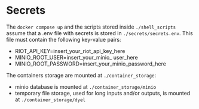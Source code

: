 # Secrets
The `docker compose up` and the scripts stored inside `./shell_scripts` assume that a .env file with secrets is stored in `./secrets/secrets.env`. This file must contain the following key-value pairs: 
- RIOT_API_KEY=insert_your_riot_api_key_here
- MINIO_ROOT_USER=insert_your_minio_ user_here
- MINIO_ROOT_PASSWORD=insert_your_minio_password_here

The containers storage are mounted at `./container_storage`:
- minio database is mounted at `./container_storage/minio`
- temporary file storage, used for long inputs and/or outputs, is mounted at `./container_storage/dyel`
